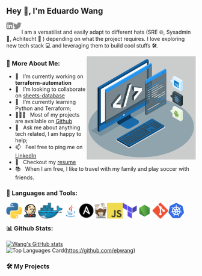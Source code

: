 ## Hey 👋, I'm Eduardo Wang
<a href='https://www.linkedin.com/in/eduardo-wang/'><img align='left' alt="linkedin" src="https://raw.githubusercontent.com/ebwang/ebwang/main/images/linkedin.svg" height='18px'/></a>
<a href='https://twitter.com/ebwang'><img align='left' alt="twitter" src="https://raw.githubusercontent.com/ebwang/ebwang/main/images/twitter.svg" height='18px'/></a>
<br/>
I am a versatilist and easily adapt to different hats (SRE 🌐, Sysadmin 📱, Achitecht 🤖 ) depending on what the project requires. I love exploring new tech stack 💻 and leveraging them to build cool stuffs 🛠️. 
<br/>

<img align="right" alt="GIF" src="https://github.com/ebwang/ebwang/blob/main/images/techstack.gif" width="290px"/>
  
### 🧐 More About Me:

- 🔭 &nbsp; I’m currently working on **terraform-automation**
- 🤝 &nbsp; I’m looking to collaborate on [sheets-database](https://github.com/ebang/sheets-database)
- 🌱 &nbsp; I’m currently learning Python and Terraform; 
- 👨🏻‍💻 &nbsp; Most of my projects are available on [Github](https://github.com/ebwang?tab=repositories)
- 💬 &nbsp; Ask me about anything tech related, I am happy to help;
- 📫 &nbsp; Feel free to ping me on [LinkedIn](https://www.linkedin.com/in/eduardo-wang/)
- 📝 &nbsp; Checkout my [resume](https://drive.google.com)
- 📚 &nbsp; When I am free, I like to travel with my family and play soccer with friends.

### 🔨 Languages and Tools:
<a href="https://www.python.org" target="_blank"><img align="left" alt="Python" height ="42px" src="https://github.com/ebwang/ebwang/blob/main/icons/python.png"></a>
<a href="https://www.jenkins.io" target="_blank"> <img align="left" alt="Jenkins" height ="42px" src="https://github.com/ebwang/ebwang/blob/main/icons/jenkins.png"> </a>
<a href="https://www.docker.com" target="_blank"><img align="left" alt="Docker" height ="42px" src="https://github.com/ebwang/ebwang/blob/main/icons/docker.png"></a>
<a href="https://www.java.com" target="_blank"><img align="left" alt="Java" height ="42px" src="https://github.com/ebwang/ebwang/blob/main/icons/java.svg"></a>
<a href="https://www.ansible.com/" target="_blank"> <img align="left" src="https://github.com/ebwang/ebwang/blob/main/icons/ansible.png" alt="Ansible" height ="42px"/> </a>
<a href="https://docs.docker.com/compose/" target="_blank"> <img align="left" src="https://github.com/ebwang/ebwang/blob/main/icons/composer.png" alt="Composer" height ="42px"/> </a>
<a href="https://developer.mozilla.org/en-US/docs/Web/JavaScript" target="_blank"> <img align="left" alt="JavaScript" height ="42px"  src="https://github.com/ebwang/ebwang/blob/main/icons/javascript.png"> </a>
<a href="https://www.terraform.io/" target="_blank"><img align="left" alt="Terraform" height ="42px" src="https://github.com/ebwang/ebwang/blob/main/icons/terraform.png"></a>
<a href="https://nodejs.org" target="_blank"><img align="left" alt="Node.js" height ="42px" src="https://github.com/ebwang/ebwang/blob/main/icons/node.svg"></a>
<a href="https://git-scm.com/" target="_blank"> <img src="https://github.com/ebwang/ebwang/blob/main/icons/git.png" align="left" alt="git" height='42px'/> </a>
<a href="https://kubernetes.io/" target="_blank"> <img src="https://github.com/ebwang/ebwang/blob/main/icons/kubernetes.png" align="left" alt="Kubernetes" height='42px'/> </a>

<br/>
<br/>

### 📊 Github Stats:
[![Wang's GitHub stats](https://github-readme-stats.vercel.app/api?username=ebang)](https://github.com/ebwang)
<br>
![Top Languages Card](https://github-readme-stats.vercel.app/api/top-langs/?username=ebwang&layout=compact)(https://github.com/ebwang)


### 🛠️ My Projects

